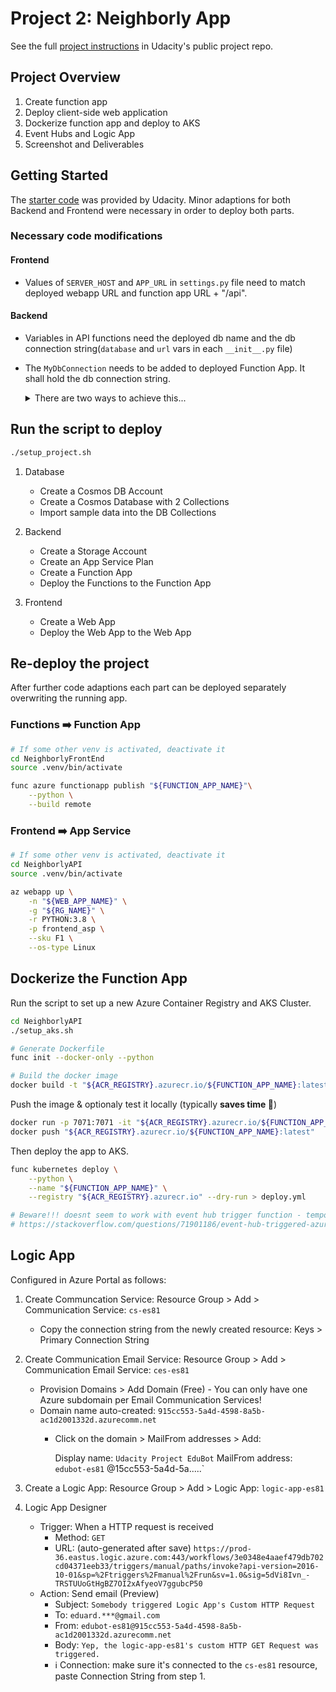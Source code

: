 # Project 2: Neighborly App

See the full [project instructions](https://github.com/udacity/nd081-c2-Building-and-deploying-cloud-native-applications-from-scratch-project-starter/blob/c906b6f7a4842dfc409575740f69ebd3e0819d55/README.md) in Udacity's public project repo.

## Project Overview

1. Create function app
2. Deploy client-side web application
3. Dockerize function app and deploy to AKS
4. Event Hubs and Logic App
5. Screenshot and Deliverables

## Getting Started

The [starter code](https://github.com/udacity/nd081-c2-Building-and-deploying-cloud-native-applications-from-scratch-project-starter/tree/10fec75928fcffe1c94004133c3b385c73535f9a) was provided by Udacity. Minor adaptions for both Backend and Frontend were necessary in order to deploy both parts.

### Necessary code modifications

#### Frontend

- Values of `SERVER_HOST` and `APP_URL` in `settings.py` file need to match deployed webapp URL and function app URL + "/api".

#### Backend

- Variables in API functions need the deployed db name and the db connection string(`database` and `url` vars in each `__init__.py` file)
- The `MyDbConnection` needs to be added to deployed Function App. It shall hold the db connection string.

    <details>
        <summary>There are two ways to achieve this...</summary>

  1. Azure Portal: Function App > Configuration > Application Settings > Add Application Settings
  2. Edit `local.settings.json`, then deploy the function overwriting Function App settings in Azure with local settings.

     ```bash
     # Bring the Function App settings to the local settings file.
     func azure functionapp fetch-app-settings <functionAppName>

     # Add the value "MyDbConnection" to the local.settings.json file.

     # Then upload and overwrite the Function App settings in Azure.
     func azure functionapp publish <functionAppName> \
       --build local \
       --publish-settings-only
     ```

    </details>

## Run the script to deploy

```bash
./setup_project.sh
```

1. Database

   - Create a Cosmos DB Account
   - Create a Cosmos Database with 2 Collections
   - Import sample data into the DB Collections

2. Backend

   - Create a Storage Account
   - Create an App Service Plan
   - Create a Function App
   - Deploy the Functions to the Function App

3. Frontend

   - Create a Web App
   - Deploy the Web App to the Web App

## Re-deploy the project

After further code adaptions each part can be deployed separately overwriting the running app.

### Functions :arrow_right: Function App

```bash
# If some other venv is activated, deactivate it
cd NeighborlyFrontEnd
source .venv/bin/activate

func azure functionapp publish "${FUNCTION_APP_NAME}"\
    --python \
    --build remote
```

### Frontend :arrow_right: App Service

```bash
# If some other venv is activated, deactivate it
cd NeighborlyAPI
source .venv/bin/activate

az webapp up \
    -n "${WEB_APP_NAME}" \
    -g "${RG_NAME}" \
    -r PYTHON:3.8 \
    -p frontend_asp \
    --sku F1 \
    --os-type Linux
```

## Dockerize the Function App

Run the script to set up a new Azure Container Registry and AKS Cluster.

```bash
cd NeighborlyAPI
./setup_aks.sh

# Generate Dockerfile
func init --docker-only --python

# Build the docker image
docker build -t "${ACR_REGISTRY}.azurecr.io/${FUNCTION_APP_NAME}:latest" .
```

Push the image & optionaly test it locally (typically **saves time :eyes:**)

```bash
docker run -p 7071:7071 -it "${ACR_REGISTRY}.azurecr.io/${FUNCTION_APP_NAME}:latest"
docker push "${ACR_REGISTRY}.azurecr.io/${FUNCTION_APP_NAME}:latest"
```

Then deploy the app to AKS.

```bash
func kubernetes deploy \
    --python \
    --name "${FUNCTION_APP_NAME}" \
    --registry "${ACR_REGISTRY}.azurecr.io" --dry-run > deploy.yml

# Beware!!! doesnt seem to work with event hub trigger function - temporarily deleted
# https://stackoverflow.com/questions/71901186/event-hub-triggered-azure-function-running-on-aks-with-keda-does-not-scale-out
```

## Logic App

Configured in Azure Portal as follows:

1. Create Communcation Service: Resource Group > Add > Communication Service: `cs-es81`
   - Copy the connection string from the newly created resource: Keys > Primary Connection String
2. Create Communication Email Service: Resource Group > Add > Communication Email Service: `ces-es81`
   - Provision Domains > Add Domain (Free) - You can only have one Azure subdomain per Email Communication Services!
   - Domain name auto-created: `915cc553-5a4d-4598-8a5b-ac1d2001332d.azurecomm.net`
     - Click on the domain > MailFrom addresses > Add:

       Display name: `Udacity Project EduBot`
       MailFrom address: `edubot-es81` @15cc553-5a4d-5a.....`

3. Create a Logic App: Resource Group > Add > Logic App: `logic-app-es81`
4. Logic App Designer

   - Trigger: When a HTTP request is received
     - Method: `GET`
     - URL: (auto-generated after save) `https://prod-36.eastus.logic.azure.com:443/workflows/3e0348e4aaef479db702cd04371eeb33/triggers/manual/paths/invoke?api-version=2016-10-01&sp=%2Ftriggers%2Fmanual%2Frun&sv=1.0&sig=5dVi8Ivn_-TRSTUUoGtHgBZ7OI2xAfyeoV7ggubcP50`
   - Action: Send email (Preview)
     - Subject: `Somebody triggered Logic App's Custom HTTP Request`
     - To: `eduard.***@gmail.com`
     - From: `edubot-es81@915cc553-5a4d-4598-8a5b-ac1d2001332d.azurecomm.net`
     - Body: `Yep, the logic-app-es81's custom HTTP GET Request was triggered.`
     - :information_source: Connection: make sure it's connected to the `cs-es81` resource, paste Connection String from step 1.

